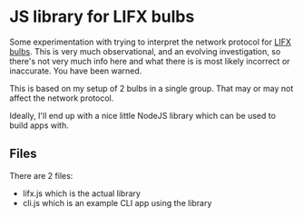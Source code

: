 # JS library for LIFX bulbs

Some experimentation with trying to interpret the network protocol for [LIFX
bulbs](http://lifx.co).  This is very much observational, and an evolving
investigation, so there's not very much info here and what there is is most
likely incorrect or inaccurate.  You have been warned.

This is based on my setup of 2 bulbs in a single group.  That may or may not
affect the network protocol.

Ideally, I'll end up with a nice little NodeJS library which can be used to
build apps with.

## Files

There are 2 files:

  * lifx.js which is the actual library
  * cli.js which is an example CLI app using the library

